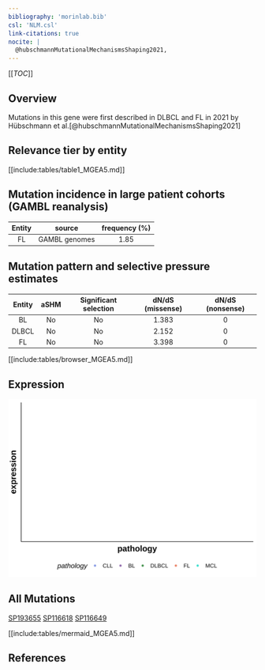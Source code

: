 ```yaml
---
bibliography: 'morinlab.bib'
csl: 'NLM.csl'
link-citations: true
nocite: |
  @hubschmannMutationalMechanismsShaping2021, 
---
```

[[_TOC_]]

## Overview

Mutations in this gene were first described in DLBCL and FL in 2021 by Hübschmann et al.[@hubschmannMutationalMechanismsShaping2021]


## Relevance tier by entity

[[include:tables/table1_MGEA5.md]]

## Mutation incidence in large patient cohorts (GAMBL reanalysis)

|Entity|source       |frequency (%)|
|:------:|:-------------:|:-------------:|
|FL    |GAMBL genomes|1.85         |

## Mutation pattern and selective pressure estimates

|Entity|aSHM|Significant selection|dN/dS (missense)|dN/dS (nonsense)|
|:------:|:----:|:---------------------:|:----------------:|:----------------:|
|BL    |No  |No                   |1.383           |0               |
|DLBCL |No  |No                   |2.152           |0               |
|FL    |No  |No                   |3.398           |0               |


[[include:tables/browser_MGEA5.md]]

## Expression
![](images/gene_expression/MGEA5_by_pathology.svg)

## All Mutations

[SP193655](https://www.bcgsc.ca/downloads/morinlab/GAMBL/MALY/SP193655.html)
[SP116618](https://www.bcgsc.ca/downloads/morinlab/GAMBL/MALY/SP116618.html)
[SP116649](https://www.bcgsc.ca/downloads/morinlab/GAMBL/MALY/SP116649.html)

[[include:tables/mermaid_MGEA5.md]]

## References


<!-- ORIGIN: hubschmannMutationalMechanismsShaping2021b -->
<!-- FL: hubschmannMutationalMechanismsShaping2021b -->
